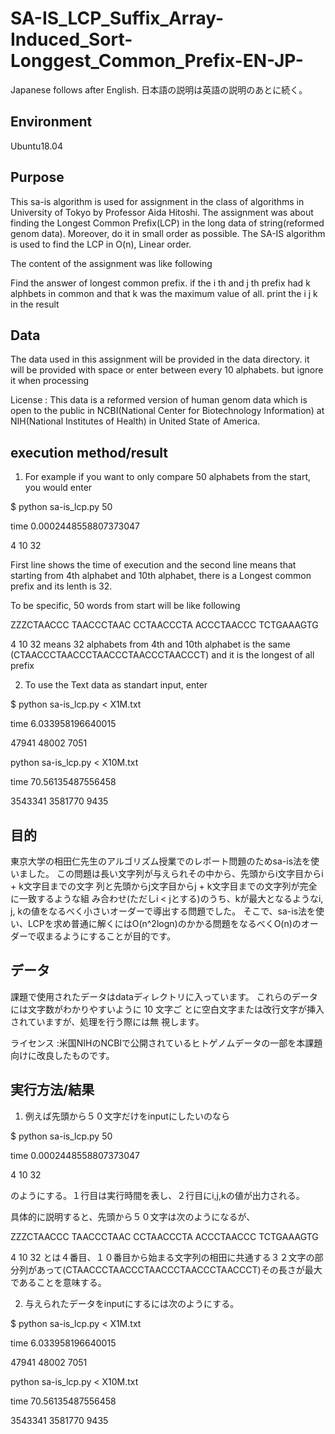 # SA-IS_LCP_Suffix_Array-Induced_Sort-Longgest_Common_Prefix-EN-JP-

Japanese follows after English. 日本語の説明は英語の説明のあとに続く。


## Environment
Ubuntu18.04


## Purpose
This sa-is algorithm is used for assignment in the class of algorithms in University of Tokyo by Professor Aida Hitoshi. 
The assignment was about finding the Longest Common Prefix(LCP) in the long data of string(reformed genom data).
Moreover, do it in small order as possible. 
The SA-IS algorithm is used to find the LCP in O(n), Linear order.

The content of the assignment was like following

Find the answer of longest common prefix. if the i th and j th prefix had k alphbets in common and that k was the maximum value of all. print the i j k in the result

## Data
The data used in this assignment will be provided in the data directory.
it will be provided with space or enter between every 10 alphabets. but ignore it when processing

License : This data is a reformed version of human genom data which is open to the public in NCBI(National Center for Biotechnology Information) at NIH(National Institutes of Health) in United State of America.

## execution method/result
1. For example if you want to only compare 50 alphabets from the start, you would enter

$ python sa-is_lcp.py 50

time 0.0002448558807373047

4 10 32

First line shows the time of execution and the second line means that starting from 4th alphabet and 10th alphabet, there is a Longest common prefix and its lenth is 32.

To be specific, 50 words from start will be like following

ZZZCTAACCC TAACCCTAAC CCTAACCCTA ACCCTAACCC TCTGAAAGTG

4 10 32 means 32 alphabets from 4th and 10th alphabet is the same (CTAACCCTAACCCTAACCCTAACCCTAACCCT) and it is the longest of all prefix

2. To use the Text data as standart input, enter

$ python sa-is_lcp.py < X1M.txt

time 6.033958196640015


47941 48002 7051

python sa-is_lcp.py < X10M.txt

time 70.56135487556458

3543341 3581770 9435

## 目的
東京大学の相田仁先生のアルゴリズム授業でのレポート問題のためsa-is法を使いました。
この問題は長い文字列が与えられその中から、先頭からi文字目からi + k文字目までの文字
列と先頭からj文字目からj + k文字目までの文字列が完全に一致するような組
み合わせ(ただしi < jとする)のうち、kが最大となるようなi, j, kの値をなるべく小さいオーダーで導出する問題でした。
そこで、sa-is法を使い、LCPを求め普通に解くにはO(n^2logn)のかかる問題をなるべくO(n)のオーダーで収まるようにすることが目的です。

## データ
課題で使用されたデータはdataディレクトリに入っています。
これらのデータには文字数がわかりやすいように 10 文字ご
とに空白文字または改行文字が挿入されていますが、処理を行う際には無
視します。

ライセンス :米国NIHのNCBIで公開されているヒトゲノムデータの一部を本課題向けに改良したものです。

## 実行方法/結果
1. 例えば先頭から５０文字だけをinputにしたいのなら

$ python sa-is_lcp.py 50

time 0.0002448558807373047

4 10 32

のようにする。１行目は実行時間を表し、２行目にi,j,kの値が出力される。

具体的に説明すると、先頭から５０文字は次のようになるが、

ZZZCTAACCC TAACCCTAAC CCTAACCCTA ACCCTAACCC TCTGAAAGTG

4 10 32 とは４番目、１０番目から始まる文字列の相田に共通する３２文字の部分列があって(CTAACCCTAACCCTAACCCTAACCCTAACCCT)その長さが最大であることを意味する。

2. 与えられたデータをinputにするには次のようにする。

$ python sa-is_lcp.py < X1M.txt

time 6.033958196640015

47941 48002 7051



python sa-is_lcp.py < X10M.txt

time 70.56135487556458

3543341 3581770 9435



